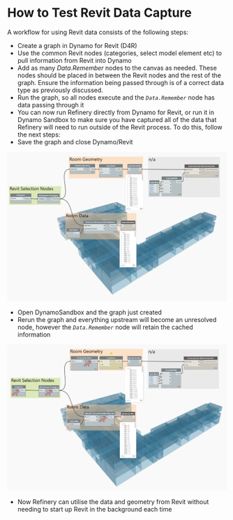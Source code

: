 # How to Test Revit Data Capture

A workflow for using Revit data consists of the following steps:

* Create a graph in Dynamo for Revit \(D4R\)
* Use the common Revit nodes \(categories, select model element etc\) to pull information from Revit into Dynamo
* Add as many _Data.Remember_ nodes to the canvas as needed. These nodes should be placed in between the Revit nodes and the rest of the graph. Ensure the information being passed through is of a correct data type as previously discussed. 
* Run the graph, so all nodes execute and the _`Data.Remember`_ node has data passing through it
* You can now run Refinery directly from Dynamo for Revit, or run it in Dynamo Sandbox to make sure you have captured all of the data that Refinery will need to run outside of the Revit process.  To do this, follow the next steps: 
* Save the graph and close Dynamo/Revit

![](../../.gitbook/assets/testrevit1%20%283%29.png)

* Open DynamoSandbox and the graph just created
* Rerun the graph and everything upstream will become an unresolved node, however the _`Data.Remember`_ node will retain the cached information

![](../../.gitbook/assets/testrevit2%20%281%29.png)

* Now Refinery can utilise the data and geometry from Revit without needing to start up Revit in the background each time

